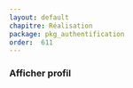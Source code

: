 ```yaml
---
layout: default
chapitre: Réalisation
package: pkg_authentification
order:  611
---
```


### Afficher profil

<!-- TODO backend-2 : Développer une interface de consultation du profil utilisateur. -->